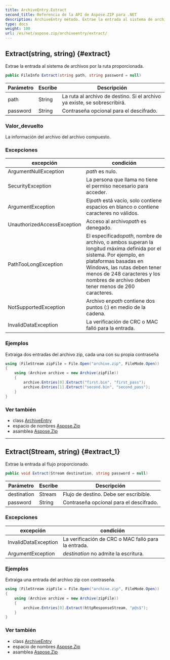 ```yaml
---
title: ArchiveEntry.Extract
second_title: Referencia de la API de Aspose.ZIP para .NET
description: ArchiveEntry método. Extrae la entrada al sistema de archivos por la ruta proporcionada.
type: docs
weight: 100
url: /es/net/aspose.zip/archiveentry/extract/
---
```

## Extract(string, string) {#extract}

Extrae la entrada al sistema de archivos por la ruta proporcionada.

```csharp
public FileInfo Extract(string path, string password = null)
```

| Parámetro | Escribe | Descripción |
| --- | --- | --- |
| path | String | La ruta al archivo de destino. Si el archivo ya existe, se sobrescribirá. |
| password | String | Contraseña opcional para el descifrado. |

### Valor_devuelto

La información del archivo del archivo compuesto.

### Excepciones

| excepción | condición |
| --- | --- |
| ArgumentNullException | *path* es nulo. |
| SecurityException | La persona que llama no tiene el permiso necesario para acceder. |
| ArgumentException | El*path* está vacío, solo contiene espacios en blanco o contiene caracteres no válidos. |
| UnauthorizedAccessException | Acceso al archivo*path* es denegado. |
| PathTooLongException | El especificado*path*, nombre de archivo, o ambos superan la longitud máxima definida por el sistema. Por ejemplo, en plataformas basadas en Windows, las rutas deben tener menos de 248 caracteres y los nombres de archivo deben tener menos de 260 caracteres. |
| NotSupportedException | Archivo en*path* contiene dos puntos (:) en medio de la cadena. |
| InvalidDataException | La verificación de CRC o MAC falló para la entrada. |

### Ejemplos

Extraiga dos entradas del archivo zip, cada una con su propia contraseña

```csharp
using (FileStream zipFile = File.Open("archive.zip", FileMode.Open))
{
    using (Archive archive = new Archive(zipFile))
    {
        archive.Entries[0].Extract("first.bin", "first_pass");
        archive.Entries[1].Extract("second.bin", "second_pass");
    }
}
```

### Ver también

* class [ArchiveEntry](../)
* espacio de nombres [Aspose.Zip](../../archiveentry/)
* asamblea [Aspose.Zip](../../../)

---

## Extract(Stream, string) {#extract_1}

Extrae la entrada al flujo proporcionado.

```csharp
public void Extract(Stream destination, string password = null)
```

| Parámetro | Escribe | Descripción |
| --- | --- | --- |
| destination | Stream | Flujo de destino. Debe ser escribible. |
| password | String | Contraseña opcional para el descifrado. |

### Excepciones

| excepción | condición |
| --- | --- |
| InvalidDataException | La verificación de CRC o MAC falló para la entrada. |
| ArgumentException | *destination* no admite la escritura. |

### Ejemplos

Extraiga una entrada del archivo zip con contraseña.

```csharp
using (FileStream zipFile = File.Open("archive.zip", FileMode.Open))
{
    using (Archive archive = new Archive(zipFile))
    {
        archive.Entries[0].Extract(httpResponseStream, "p@s$");
    }
}
```

### Ver también

* class [ArchiveEntry](../)
* espacio de nombres [Aspose.Zip](../../archiveentry/)
* asamblea [Aspose.Zip](../../../)


